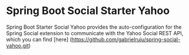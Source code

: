 # Spring Boot Social Starter Yahoo

Spring Boot Starter Social Yahoo provides the auto-configuration for the Spring Social extension to
  communicate with the Yahoo Social REST API, which you can find [here] (https://github.com/gabrielruiu/spring-social-yahoo.git)